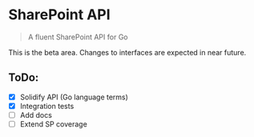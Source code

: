 # SharePoint API

> A fluent SharePoint API for Go

This is the beta area. Changes to interfaces are expected in near future.

## ToDo:

- [x] Solidify API (Go language terms)
- [x] Integration tests
- [ ] Add docs
- [ ] Extend SP coverage